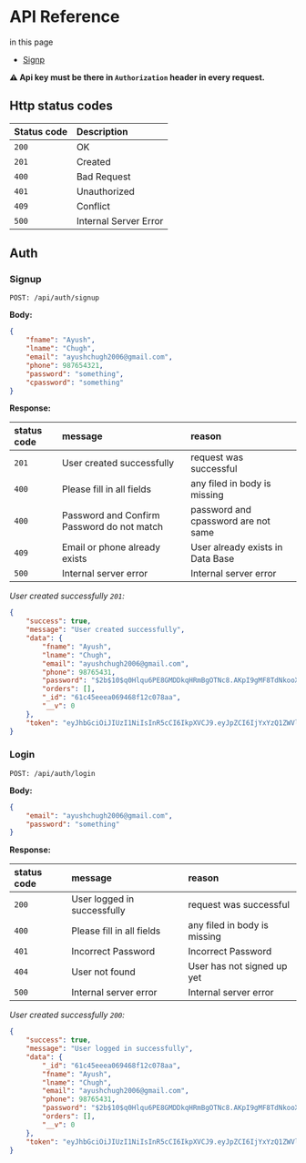 # API Reference

in this page

-   [Signp](#signup)

**⚠️ Api key must be there in `Authorization` header in every request.**

## Http status codes

| Status code | Description           |
| :---------- | :-------------------- |
| `200`       | OK                    |
| `201`       | Created               |
| `400`       | Bad Request           |
| `401`       | Unauthorized          |
| `409`       | Conflict              |
| `500`       | Internal Server Error |

## Auth

### Signup

```http
POST: /api/auth/signup
```

**Body:**

```json
{
	"fname": "Ayush",
	"lname": "Chugh",
	"email": "ayushchugh2006@gmail.com",
	"phone": 987654321,
	"password": "something",
	"cpassword": "something"
}
```

**Response:**

| status code | message                                    | reason                              |
| :---------- | :----------------------------------------- | :---------------------------------- |
| `201`       | User created successfully                  | request was successful              |
| `400`       | Please fill in all fields                  | any filed in body is missing        |
| `400`       | Password and Confirm Password do not match | password and cpassword are not same |
| `409 `      | Email or phone already exists              | User already exists in Data Base    |
| `500 `      | Internal server error                      | Internal server error               |

_User created successfully `201`:_

```json
{
	"success": true,
	"message": "User created successfully",
	"data": {
		"fname": "Ayush",
		"lname": "Chugh",
		"email": "ayushchugh2006@gmail.com",
		"phone": 98765431,
		"password": "$2b$10$q0Hlqu6PE8GMDDkqHRmBgOTNc8.AKpI9gMF8TdNkooX/q3x16CQdq",
		"orders": [],
		"_id": "61c45eeea069468f12c078aa",
		"__v": 0
	},
	"token": "eyJhbGciOiJIUzI1NiIsInR5cCI6IkpXVCJ9.eyJpZCI6IjYxYzQ1ZWVlYTA2OTQ2OGYxMmMwNzhhYSIsImlhdCI6MTY0MDI1OTMxMH0.wrLOMeEzUDunR5ladDrggHnSrQvcuzjxYnSiNXAk3kM"
}
```

### Login

```http
POST: /api/auth/login
```

**Body:**

```json
{
	"email": "ayushchugh2006@gmail.com",
	"password": "something"
}
```

**Response:**

| status code | message                     | reason                       |
| :---------- | :-------------------------- | :--------------------------- |
| `200`       | User logged in successfully | request was successful       |
| `400`       | Please fill in all fields   | any filed in body is missing |
| `401`       | Incorrect Password          | Incorrect Password           |
| `404 `      | User not found              | User has not signed up yet   |
| `500 `      | Internal server error       | Internal server error        |

_User created successfully `200`:_

```json
{
	"success": true,
	"message": "User logged in successfully",
	"data": {
		"_id": "61c45eeea069468f12c078aa",
		"fname": "Ayush",
		"lname": "Chugh",
		"email": "ayushchugh2006@gmail.com",
		"phone": 98765431,
		"password": "$2b$10$q0Hlqu6PE8GMDDkqHRmBgOTNc8.AKpI9gMF8TdNkooX/q3x16CQdq",
		"orders": [],
		"__v": 0
	},
	"token": "eyJhbGciOiJIUzI1NiIsInR5cCI6IkpXVCJ9.eyJpZCI6IjYxYzQ1ZWVlYTA2OTQ2OGYxMmMwNzhhYSIsImlhdCI6MTY0MDI2MDg2MH0.-0N2tYca6cnU-_tY_-wDwYX2iVTmkf-3_dsgY3lLDb4"
}
```
